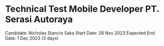 # Technical Test Mobile Developer PT. Serasi Autoraya
Candidate: Nicholas Stancio Saka
Start Date: 28 Nov 2023
Expected End Date: 1 Dec 2023 (3 days)
